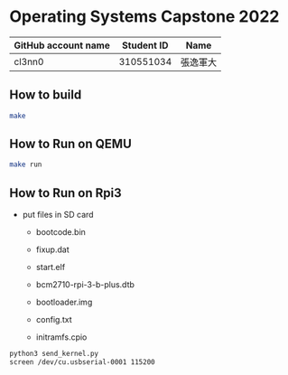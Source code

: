 # Operating Systems Capstone 2022

| GitHub account name | Student ID | Name   |
| ------------------- | ---------- | ------ |
| cl3nn0              | 310551034  | 張逸軍大  |

## How to build

```bash
make
```

## How to Run on QEMU

```bash
make run
```

## How to Run on Rpi3

- put files in SD card

    - bootcode.bin

    - fixup.dat

    - start.elf

    - bcm2710-rpi-3-b-plus.dtb

    - bootloader.img

    - config.txt

    - initramfs.cpio

```bash
python3 send_kernel.py
screen /dev/cu.usbserial-0001 115200
```

